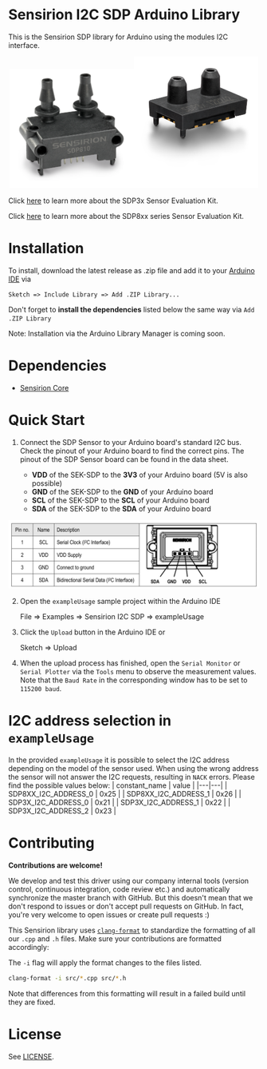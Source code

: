 # Sensirion I2C SDP Arduino Library

This is the Sensirion SDP library for Arduino using the
modules I2C interface.

<center><img src="images/SDP8xx.png" width="250px"><img src="images/SDP3x.png" width="250px"></center>

Click [here](https://sensirion.com/products/catalog/EK-P4/) to learn more about the SDP3x Sensor Evaluation Kit.

Click [here](https://sensirion.com/products/catalog/EK-P5/) to learn more about the SDP8xx series Sensor Evaluation Kit.

# Installation

To install, download the latest release as .zip file and add it to your
[Arduino IDE](http://www.arduino.cc/en/main/software) via

    Sketch => Include Library => Add .ZIP Library...

Don't forget to **install the dependencies** listed below the same way via `Add
.ZIP Library`

Note: Installation via the Arduino Library Manager is coming soon.

# Dependencies

- [Sensirion Core](https://github.com/Sensirion/arduino-core)

# Quick Start

1. Connect the SDP Sensor to your Arduino board's standard
   I2C bus. Check the pinout of your Arduino board to find the correct pins.
   The pinout of the SDP Sensor board can be found in the
   data sheet.

   - **VDD** of the SEK-SDP to the **3V3** of your Arduino board (5V is also possible)
   - **GND** of the SEK-SDP to the **GND** of your Arduino board
   - **SCL** of the SEK-SDP to the **SCL** of your Arduino board
   - **SDA** of the SEK-SDP to the **SDA** of your Arduino board

<center><img src="images/sdp8xx-pinout.png" width="800px"></center>

2. Open the `exampleUsage` sample project within the Arduino IDE

   File => Examples => Sensirion I2C SDP => exampleUsage

3. Click the `Upload` button in the Arduino IDE or

   Sketch => Upload

4. When the upload process has finished, open the `Serial Monitor` or `Serial
Plotter` via the `Tools` menu to observe the measurement values. Note that
   the `Baud Rate` in the corresponding window has to be set to `115200 baud`.

# I2C address selection in `exampleUsage`

In the provided `exampleUsage` it is possible to select the I2C address depending on the model of the sensor used.
When using the wrong address the sensor will not answer the I2C requests, resulting in `NACK` errors.
Please find the possible values below:
| constant_name | value |
|---|---|
| SDP8XX_I2C_ADDRESS_0 | 0x25 |
| SDP8XX_I2C_ADDRESS_1 | 0x26 |
| SDP3X_I2C_ADDRESS_0 | 0x21 |
| SDP3X_I2C_ADDRESS_1 | 0x22 |
| SDP3X_I2C_ADDRESS_2 | 0x23 |

# Contributing

**Contributions are welcome!**

We develop and test this driver using our company internal tools (version
control, continuous integration, code review etc.) and automatically
synchronize the master branch with GitHub. But this doesn't mean that we don't
respond to issues or don't accept pull requests on GitHub. In fact, you're very
welcome to open issues or create pull requests :)

This Sensirion library uses
[`clang-format`](https://releases.llvm.org/download.html) to standardize the
formatting of all our `.cpp` and `.h` files. Make sure your contributions are
formatted accordingly:

The `-i` flag will apply the format changes to the files listed.

```bash
clang-format -i src/*.cpp src/*.h
```

Note that differences from this formatting will result in a failed build until
they are fixed.

# License

See [LICENSE](LICENSE).
